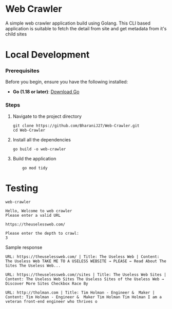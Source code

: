 # Web Crawler

A simple web crawler application build using Golang. This CLI based application is suitable to fetch the detail from site and get metadata from it's child sites


# Local Development

### Prerequisites
Before you begin, ensure you have the following installed:

- **Go (1.18 or later)**: [Download Go](https://golang.org/dl/)


### Steps

1. Navigate to the project directory
   ```shell
   git clone https://github.com/BharaniJ27/Web-Crawler.git
   cd Web-Crawler
   ```
2. Install all the dependencies
   ```shell
   go build -o web-crawler
   ```
3. Build the application
    ```shell
        go mod tidy
    ```

# Testing
```shell
web-crawler

Hello, Welcome to web crawler
Please enter a valid URL

https://theuselessweb.com/

Please enter the depth to crawl:
3
```

Sample response
```shell
URL: https://theuselessweb.com/ | Title: The Useless Web | Content: The Useless Web TAKE ME TO A USELESS WEBSITE → PLEASE ← Read About The Sites The Useless Web... 

URL: https://theuselessweb.com//sites | Title: The Useless Web Sites | Content: The Useless Web Sites The Useless Sites of the Useless Web → Discover More Sites Checkbox Race By 

URL: http://tholman.com | Title: Tim Holman - Engineer &  Maker | Content: Tim Holman - Engineer &  Maker Tim Holman Tim Holman I am a veteran front-end engineer who thrives o
```